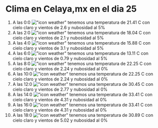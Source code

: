 # Clima en Celaya,mx en el dia 25

1. A las 0:0 !["icon weather"](http://openweathermap.org/img/w/01n.png) tenemos una temperatura de 21.41 C con cielo claro y  vientos de 2.6 y nubosidad al 5%
1. A las 2:0 !["icon weather"](http://openweathermap.org/img/w/01n.png) tenemos una temperatura de 18.04 C con cielo claro y  vientos de 2.1 y nubosidad al 5%
1. A las 4:0 !["icon weather"](http://openweathermap.org/img/w/01n.png) tenemos una temperatura de 15.88 C con cielo claro y  vientos de 3.1 y nubosidad al 5%
1. A las 6:0 !["icon weather"](http://openweathermap.org/img/w/01n.png) tenemos una temperatura de 13.11 C con cielo claro y  vientos de 0.79 y nubosidad al 5%
1. A las 8:0 !["icon weather"](http://openweathermap.org/img/w/01d.png) tenemos una temperatura de 22.25 C con cielo claro y  vientos de 2.24 y nubosidad al 0%
1. A las 10:0 !["icon weather"](http://openweathermap.org/img/w/01d.png) tenemos una temperatura de 22.25 C con cielo claro y  vientos de 2.24 y nubosidad al 0%
1. A las 12:0 !["icon weather"](http://openweathermap.org/img/w/01d.png) tenemos una temperatura de 30.45 C con cielo claro y  vientos de 2.77 y nubosidad al 0%
1. A las 14:0 !["icon weather"](http://openweathermap.org/img/w/01d.png) tenemos una temperatura de 33.41 C con cielo claro y  vientos de 4.31 y nubosidad al 0%
1. A las 16:0 !["icon weather"](http://openweathermap.org/img/w/01d.png) tenemos una temperatura de 33.41 C con cielo claro y  vientos de 4.31 y nubosidad al 0%
1. A las 18:0 !["icon weather"](http://openweathermap.org/img/w/01d.png) tenemos una temperatura de 30.89 C con cielo claro y  vientos de 5.02 y nubosidad al 0%
